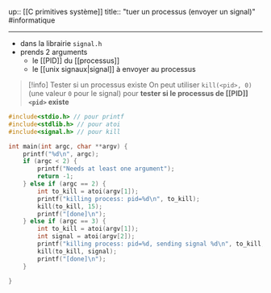 up:: [[C primitives système]]
title:: "tuer un processus (envoyer un signal)"
#informatique 

---

 - dans la librairie `signal.h`
 - prends 2 arguments
     - le [[PID]] du [[processus]]
     - le [[unix signaux|signal]] à envoyer au processus

> [!info] Tester si un processus existe
> On peut utiliser `kill(<pid>, 0)` (une valeur `0` pour le signal) pour **tester si le processus de [[PID]] `<pid>` existe**

```C
#include<stdio.h> // pour printf
#include<stdlib.h> // pour atoi
#include<signal.h> // pour kill

int main(int argc, char **argv) {
    printf("%d\n", argc);
    if (argc < 2) {
        printf("Needs at least one argument");
        return -1;
    } else if (argc == 2) {
        int to_kill = atoi(argv[1]);
        printf("killing process: pid=%d\n", to_kill);
        kill(to_kill, 15);
        printf("[done]\n");
    } else if (argc == 3) {
        int to_kill = atoi(argv[1]);
        int signal = atoi(argv[2]);
        printf("killing process: pid=%d, sending signal %d\n", to_kill, signal);
        kill(to_kill, signal);
        printf("[done]\n");
    }

}
```